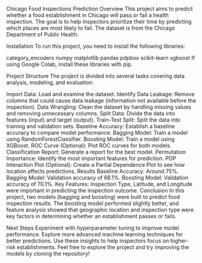 Chicago Food Inspections Prediction
Overview
This project aims to predict whether a food establishment in Chicago will pass or fail a health inspection. The goal is to help inspectors prioritize their time by predicting which places are most likely to fail. The dataset is from the Chicago Department of Public Health.

Installation
To run this project, you need to install the following libraries:

category_encoders
numpy
matplotlib
pandas
pdpbox
scikit-learn
xgboost
If using Google Colab, install these libraries with pip.

Project Structure
The project is divided into several tasks covering data analysis, modeling, and evaluation:

Import Data: Load and examine the dataset.
Identify Data Leakage: Remove columns that could cause data leakage (information not available before the inspection).
Data Wrangling: Clean the dataset by handling missing values and removing unnecessary columns.
Split Data: Divide the data into features (input) and target (output).
Train-Test Split: Split the data into training and validation sets.
Baseline Accuracy: Establish a baseline accuracy to compare model performance.
Bagging Model: Train a model using RandomForestClassifier.
Boosting Model: Train a model using XGBoost.
ROC Curve (Optional): Plot ROC curves for both models.
Classification Report: Generate a report for the best model.
Permutation Importance: Identify the most important features for prediction.
PDP Interaction Plot (Optional): Create a Partial Dependence Plot to see how location affects predictions.
Results
Baseline Accuracy: Around 75%.
Bagging Model: Validation accuracy of 68.1%.
Boosting Model: Validation accuracy of 70.1%.
Key Features: Inspection Type, Latitude, and Longitude were important in predicting the inspection outcome.
Conclusion
In this project, two models (bagging and boosting) were built to predict food inspection results. The boosting model performed slightly better, and feature analysis showed that geographic location and inspection type were key factors in determining whether an establishment passes or fails.

Next Steps
Experiment with hyperparameter tuning to improve model performance.
Explore more advanced machine learning techniques for better predictions.
Use these insights to help inspectors focus on higher-risk establishments.
Feel free to explore the project and try improving the models by cloning the repository!
